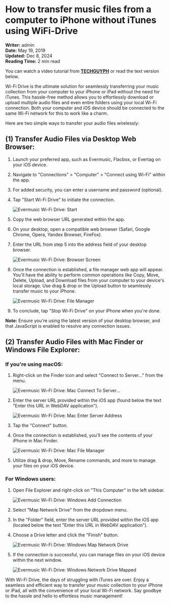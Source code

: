 # How to transfer music files from a computer to iPhone without iTunes using WiFi-Drive

**Writer:** admin  
**Date:** May 19, 2019  
**Updated:** Dec 8, 2024  
**Reading Time:** 2 min read  

You can watch a video tutorial from [**TECHGUYPH**](https://www.youtube.com/channel/UCgpf09gGFE_c_3pPTtTpnzg) or read the text version below.

Wi-Fi Drive is the ultimate solution for seamlessly transferring your music collection from your computer to your iPhone or iPad without the need for iTunes. This hassle-free method allows you to effortlessly download or upload multiple audio files and even entire folders using your local Wi-Fi connection. Both your computer and iOS device should be connected to the same Wi-Fi network for this to work like a charm.

Here are two simple ways to transfer your audio files wirelessly:

## (1) Transfer Audio Files via Desktop Web Browser:

1. Launch your preferred app, such as Evermusic, Flacbox, or Evertag on your iOS device.
2. Navigate to "Connections" > "Computer" > "Connect using Wi-Fi" within the app.
3. For added security, you can enter a username and password (optional).
4. Tap "Start Wi-Fi Drive" to initiate the connection.

   ![Evermusic Wi-Fi Drive: Start](21260c_467016d0322c45e1bda9c3b5cfd90019~mv2.jpeg)

5. Copy the web browser URL generated within the app.
6. On your desktop, open a compatible web browser (Safari, Google Chrome, Opera, Yandex Browser, FireFox).
7. Enter the URL from step 5 into the address field of your desktop browser.

   ![Evermusic Wi-Fi Drive: Browser Screen](21260c_7c7af1b6788a4fab9a6a866f1bbcc1b9~mv2.png)

8. Once the connection is established, a file manager web app will appear. You'll have the ability to perform common operations like Copy, Move, Delete, Upload, and Download files from your computer to your device's local storage. Use drag & drop or the Upload button to seamlessly transfer music to your iPhone.

   ![Evermusic Wi-Fi Drive: File Manager](21260c_8699b90283c540cda6052b2480f1b99c~mv2.png)

9. To conclude, tap "Stop Wi-Fi Drive" on your iPhone when you're done.

**Note:** Ensure you're using the latest version of your desktop browser, and that JavaScript is enabled to resolve any connection issues.

## (2) Transfer Audio Files with Mac Finder or Windows File Explorer:

### If you're using macOS:

1. Right-click on the Finder icon and select "Connect to Server..." from the menu.

   ![Evermusic Wi-Fi Drive: Mac Connect To Server...](21260c_b8ba587ed13c44688127bfac0e733335~mv2.png)

2. Enter the server URL provided within the iOS app (found below the text "Enter this URL in WebDAV application").

   ![Evermusic Wi-Fi Drive: Mac Enter Server Address](21260c_a50e06395c734fb290a209518782d8c0~mv2.png)

3. Tap the "Connect" button.
4. Once the connection is established, you'll see the contents of your iPhone in Mac Finder.

   ![Evermusic Wi-Fi Drive: Mac File Manager](21260c_e388c17010904e7c9d124803d44799a9~mv2.png)

5. Utilize drag & drop, Move, Rename commands, and more to manage your files on your iOS device.

### For Windows users:

1. Open File Explorer and right-click on "This Computer" in the left sidebar.

   ![Evermusic Wi-Fi Drive: Windows Add Connection](21260c_bb1eda9e49fa4f678f444299eaa20d94~mv2.png)

2. Select "Map Network Drive" from the dropdown menu.
3. In the "Folder" field, enter the server URL provided within the iOS app (located below the text "Enter this URL in WebDAV application").
4. Choose a Drive letter and click the "Finish" button.

   ![Evermusic Wi-Fi Drive: Windows Map Network Drive](21260c_e46eaf51c98e427abc4f1fad1969eee6~mv2.png)

5. If the connection is successful, you can manage files on your iOS device within the next window.

   ![Evermusic Wi-Fi Drive: Windows Network Drive Mapped](21260c_b413a15cf410434cbb53c8f3efa4d3cc~mv2.png)

With Wi-Fi Drive, the days of struggling with iTunes are over. Enjoy a seamless and efficient way to transfer your music collection to your iPhone or iPad, all with the convenience of your local Wi-Fi network. Say goodbye to the hassle and hello to effortless music management!